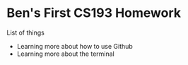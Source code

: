 # Ben's First CS193 Homework

List of things
- Learning more about how to use Github
- Learning more about the terminal

